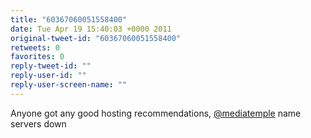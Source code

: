 ```yaml
---
title: "60367060051558400"
date: Tue Apr 19 15:40:03 +0000 2011
original-tweet-id: "60367060051558400"
retweets: 0
favorites: 0
reply-tweet-id: ""
reply-user-id: ""
reply-user-screen-name: ""
---
```

Anyone got any good hosting recommendations, <a href="https://twitter.com/mediatemple">@mediatemple</a> name servers down
